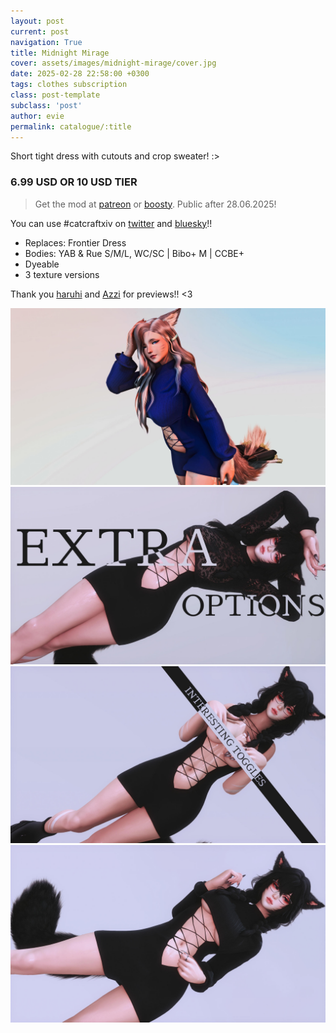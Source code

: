 ```yaml
---
layout: post
current: post
navigation: True
title: Midnight Mirage
cover: assets/images/midnight-mirage/cover.jpg
date: 2025-02-28 22:58:00 +0300
tags: clothes subscription
class: post-template
subclass: 'post'
author: evie
permalink: catalogue/:title
---
```


Short tight dress with cutouts and crop sweater! :>

### 6.99 USD OR 10 USD TIER

> Get the mod at [patreon] or [boosty]. Public after 28.06.2025!

You can use #catcraftxiv on [twitter] and [bluesky]!!

- Replaces: Frontier Dress
- Bodies: YAB & Rue S/M/L, WC/SC | Bibo+ M | CCBE+
- Dyeable
- 3 texture versions

Thank you [haruhi] and [Azzi] for previews!! <3

<img src="/assets/images/midnight-mirage/ffxiv_dx11_2025-02-28_16-27-53EDITED.jpg" title="image by Azzi"/>
<img src="/assets/images/midnight-mirage/2025-02-28_12-57-40-752_TRUEREALISM_-_Base (2).jpg" title="image by haruhi"/>
<img src="/assets/images/midnight-mirage/2025-02-28_12-38-11-371_TRUEREALISM_-_Base (2).jpg" title="image by haruhi"/>
<img src="/assets/images/midnight-mirage/cover.jpg" title="image by haruhi"/>

[patreon]:  https://www.patreon.com/posts/midnight-mirage-123329382
[boosty]: https://boosty.to/miaumori/posts/b79a7e5c-c40e-43b8-abd3-441b7db1a838
[idis]: https://x.com/idisxiv
[Azzi]: https://x.com/AzziXiko
[Adra]: https://x.com/yourfav_vierelf
[haruhi]: https://x.com/haruhixiv
[Saki]: https://x.com/PhotosmithSaki
[twitter]: https://x.com/hashtag/catcraftxiv?src=hashtag_click
[bluesky]: https://bsky.app/hashtag/catcraftxiv
